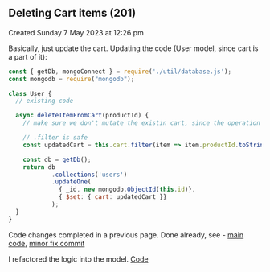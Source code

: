 ## Deleting Cart items (201)
Created Sunday 7 May 2023 at 12:26 pm

Basically, just update the cart. Updating the code (User model, since cart is a part of it):
```js
const { getDb, mongoConnect } = require('./util/database.js');
const mongodb = require("mongodb");

class User {
  // existing code

  async deleteItemFromCart(productId) {
	// make sure we don't mutate the existin cart, since the operation may fail

	// .filter is safe
	const updatedCart = this.cart.filter(item => item.productId.toString() !== productId.toString());

	const db = getDb();
	return db
			.collections('users')
			.updateOne(
			  { _id, new mongodb.ObjectId(this.id)},
		      { $set: { cart: updatedCart }}
			);
  }
}
```

Code changes completed in a previous page. Done already, see - [main code](https://github.com/exemplar-codes/online-shop-with-nosql-mongodb/commit/3fb41c3240039365854d4cf00b1e406ef1a3948d),  [minor fix commit](https://github.com/exemplar-codes/online-shop-with-nosql-mongodb/commit/2656c19b369d9d55c4038f4601af90744e3ee484)

I refactored the logic into the model. [Code](https://github.com/exemplar-codes/online-shop-with-nosql-mongodb/commit/8dcfbe1718662994dde321e7b5afa92a8d3c6dcd)